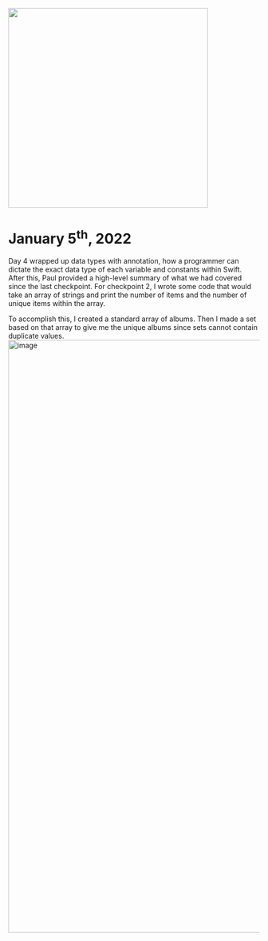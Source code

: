 <img src="https://i.pinimg.com/originals/9d/ac/05/9dac053c51ac761ec112965c82d8ddbb.jpg"
     width="400"
     height="400"/>
     
# January 5<sup>th</sup>, 2022
Day 4 wrapped up data types with annotation, how a programmer can dictate the exact data type of each variable and constants within Swift.
After this, Paul provided a high-level summary of what we had covered since the last checkpoint.
For checkpoint 2, I wrote some code that would take an array of strings and print the number of items and the number of unique items within the array.

To accomplish this, I created a standard array of albums. Then I made a set based on that array to give me the unique albums since sets cannot contain duplicate values.
<img width="1187" alt="image" src="https://user-images.githubusercontent.com/25600329/148662294-b5bce9c5-3ef5-4055-88ee-39f0fb90be19.png">
